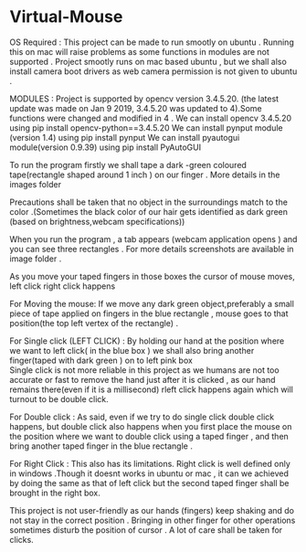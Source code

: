 # Virtual-Mouse
OS Required : This project can be made to run smootly on ubuntu  . Running this on mac  will raise problems as some functions in modules are not supported . Project smootly runs on mac based ubuntu , but we shall also install camera  boot drivers as web camera permission is not given to ubuntu .

MODULES :
  Project is supported by opencv version 3.4.5.20. (the latest update was made on Jan 9 2019, 3.4.5.20 was updated to 4).Some functions were changed and modified in 4 . 
  We can install opencv 3.4.5.20 using                          pip install opencv-python==3.4.5.20
  We can install pynput module (version 1.4) using              pip install pynput
  We can install pyautogui module(version 0.9.39)  using        pip install PyAutoGUI

To run the program firstly we shall  tape a dark -green coloured tape(rectangle shaped around 1 inch ) on our finger .
More details in the images folder

Precautions shall be taken that no object in the surroundings match to the color .(Sometimes the black color of our hair gets identified as dark green (based on brightness,webcam specifications))

When you run the program , a tab appears (webcam application opens ) and you can see three rectangles . For more details screenshots are available in image folder . 

As you move your taped fingers in those boxes the cursor of mouse moves, left click right click happens 

For Moving the mouse:
	If we move any dark green object,preferably a small piece of tape applied on fingers in the blue rectangle , mouse goes to that position(the top left vertex of the rectangle) . 

For Single click (LEFT CLICK) :
	By holding our hand at the position where we want to left click( in the blue box ) we shall also bring another finger(taped with dark green ) on to left  pink box  
	Single click is not more reliable in this project as we humans are not too accurate or fast to remove the hand just after it is clicked , as our hand remains there(even if it is a millisecond) rleft click happens again which will turnout to be double click.

For Double click :
	As said, even if we try to do single click double click happens, but double click also happens when you first place the mouse on the  position where we want to double click  using a taped finger , and then bring another taped finger in the blue rectangle .

For Right Click :
	This also has its limitations. Right click is well defined only in windows .Though it doesnt works in ubuntu or mac , it can we achieved by doing the same  as that of left click but the second taped finger shall be brought in the right box.  
  
  This project is not user-friendly as our hands (fingers) keep shaking and do not stay in the correct position . Bringing in other finger for other operations sometimes disturb the position of cursor . A lot of care shall be taken for clicks.

	
